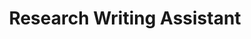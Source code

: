 ---
title: "Research Writing Assistant"
version: 0.1
# layout: demo_detail
field: NLP
authors: Amanda Raj Shrestha
description: A research writing assistant that contain features such as smart compose, paraphrasing, and more.
paper:  
publication_date: Jul '23
featured: true
github: https://github.com/amanda11233/ResearchAssistant_brainLab
draft: false
# demo_url: https://brainlabworkshop-production.up.railway.app/paraphrase
image: /img/demo/writing.jpg
---